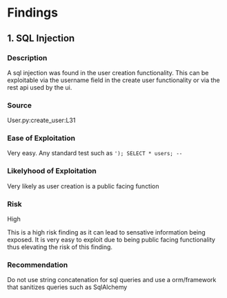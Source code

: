 # Findings

## 1. SQL Injection

### Description
A sql injection was found in the user creation functionality. This can be exploitable via the username field in the create user functionality or via the rest api used by the ui.

### Source
User.py:create_user:L31

### Ease of Exploitation
Very easy. Any standard test such as `'); SELECT * users; --`

### Likelyhood of Exploitation
Very likely as user creation is a public facing function

### Risk
High

This is a high risk finding as it can lead to sensative information being exposed. It is very easy to exploit due to being public facing functionality thus elevating the risk of this finding.

### Recommendation
Do not use string concatenation for sql queries and use a orm/framework that sanitizes queries such as SqlAlchemy
